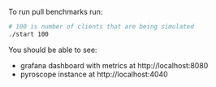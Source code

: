 To run pull benchmarks run:
```bash
# 100 is number of clients that are being simulated
./start 100
```

You should be able to see:
* grafana dashboard with metrics at http://localhost:8080
* pyroscope instance at http://localhost:4040
